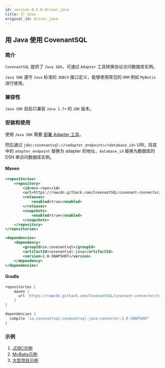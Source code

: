 ```yaml
---
id: version-0.5.0-driver_java
title: 📦 Java
original_id: driver_java
---
```


## 用 Java 使用 CovenantSQL

### 简介

`CovenantSQL` 提供了 `Java SDK`，可通过 `Adapter` 工具转换协议访问数据库实例。

`Java SDK` 遵守 `Java` 标准的 `JDBC4` 接口定义，能够使用常见的 `ORM` 例如 `MyBatis` 进行使用。

### 兼容性

`Java SDK` 目前只兼容 `Java 1.7+` 的 `JDK` 版本。

### 安装和使用

使用 `Java SDK` 需要 [部署 Adapter 工具](./adapter)。

然后通过 `jdbc:covenantsql://<adapter_endpoint>/<database_id>` URI，将其中的 `adapter_endpoint` 替换为 adapter 的地址，`database_id` 替换为数据库的 DSN 串访问数据库实例。

#### Maven

```xml
<repositories>
    <repository>
        <id>mvn-repo</id>
        <url>https://rawcdn.githack.com/CovenantSQL/covenant-connector/tree/master/covenantsql-java-connector/mvn-repo</url>
        <releases>
            <enabled>true</enabled>
        </releases>
        <snapshots>
            <enabled>true</enabled>
        </snapshots>
    </repository>
</repositories>
```

```xml
<dependencies>
    <dependency>
        <groupId>io.covenantsql</groupId>
        <artifactId>covenantsql-java</artifactId>
        <version>1.0-SNAPSHOT</version>
    </dependency>
</dependencies>
```

#### Gradle

```gradle
repositories {
    maven {
      url 'https://rawcdn.githack.com/CovenantSQL/covenant-connector/tree/master/covenantsql-java-connector/mvn-repo'
    }
}

dependencies {
  compile 'io.covenantsql:covenantsql-java-connector:1.0-SNAPSHOT'
}
```

### 示例

1. [JDBC示例](https://github.com/CovenantSQL/covenant-connector/blob/master/covenantsql-java-connector/example/src/main/java/io/covenantsql/connector/example/jdbc/Example.java)
2. [MyBatis示例](https://github.com/CovenantSQL/covenant-connector/blob/master/covenantsql-java-connector/example/src/main/java/io/covenantsql/connector/example/mybatis/Example.java)
3. [大型项目示例](https://github.com/CovenantSQL/covenantsql-mybatis-spring-boot-jpetstore)